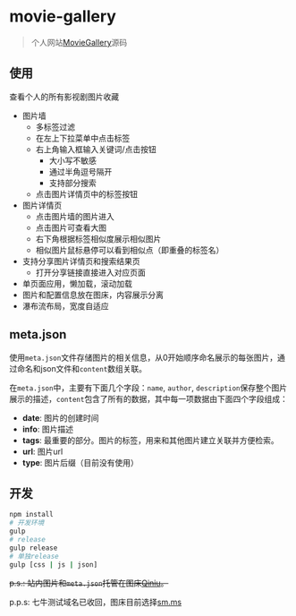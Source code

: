 # movie-gallery

> 个人网站[MovieGallery](http://shenlvmeng.github.io/gallery/)源码

## 使用

查看个人的所有影视剧图片收藏

- 图片墙
  - 多标签过滤
  - 在左上下拉菜单中点击标签
  - 右上角输入框输入关键词/点击按钮
    - 大小写不敏感
    - 通过半角逗号隔开
    - 支持部分搜索
  - 点击图片详情页中的标签按钮
- 图片详情页
  - 点击图片墙的图片进入
  - 点击图片可查看大图
  - 右下角根据标签相似度展示相似图片
  - 相似图片鼠标悬停可以看到相似点（即重叠的标签名）
- 支持分享图片详情页和搜索结果页
  - 打开分享链接直接进入对应页面
- 单页面应用，懒加载，滚动加载
- 图片和配置信息放在图床，内容展示分离
- 瀑布流布局，宽度自适应

## meta.json

使用`meta.json`文件存储图片的相关信息，从0开始顺序命名展示的每张图片，通过命名和json文件和`content`数组关联。

在`meta.json`中，主要有下面几个字段：`name`, `author`, `description`保存整个图片展示的描述，`content`包含了所有的数据，其中每一项数据由下面四个字段组成：

- **date**: 图片的创建时间
- **info**: 图片描述
- **tags**: 最重要的部分。图片的标签，用来和其他图片建立关联并方便检索。
- **url**: 图片url
- **type**: 图片后缀（目前没有使用）

## 开发

```bash
npm install
# 开发环境
gulp
# release
gulp release
# 单独release
gulp [css | js | json]
```

~~p.s.: 站内图片和`meta.json`托管在图床[Qiniu](https://qiniu.com)。~~

p.p.s: 七牛测试域名已收回，图床目前选择[sm.ms](https://sm.ms)
